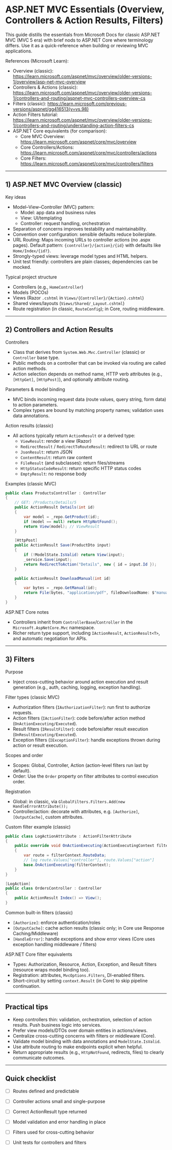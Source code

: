 # ASP.NET MVC Essentials (Overview, Controllers & Action Results, Filters)

This guide distills the essentials from Microsoft Docs for classic ASP.NET MVC (MVC 5 era) with brief nods to ASP.NET Core where terminology differs. Use it as a quick-reference when building or reviewing MVC applications.

References (Microsoft Learn):
- Overview (classic): https://learn.microsoft.com/aspnet/mvc/overview/older-versions-1/overview/asp-net-mvc-overview
- Controllers & Actions (classic): https://learn.microsoft.com/aspnet/mvc/overview/older-versions-1/controllers-and-routing/aspnet-mvc-controllers-overview-cs
- Filters (classic): https://learn.microsoft.com/previous-versions/aspnet/gg416513(v=vs.98)
- Action Filters tutorial: https://learn.microsoft.com/aspnet/mvc/overview/older-versions-1/controllers-and-routing/understanding-action-filters-cs
- ASP.NET Core equivalents (for comparison):
  - Core MVC Overview: https://learn.microsoft.com/aspnet/core/mvc/overview
  - Core Controllers/Actions: https://learn.microsoft.com/aspnet/core/mvc/controllers/actions
  - Core Filters: https://learn.microsoft.com/aspnet/core/mvc/controllers/filters

---

## 1) ASP.NET MVC Overview (classic)

Key ideas
- Model–View–Controller (MVC) pattern:
  - Model: app data and business rules
  - View: UI/templating
  - Controller: request handling, orchestration
- Separation of concerns improves testability and maintainability.
- Convention over configuration: sensible defaults reduce boilerplate.
- URL Routing: Maps incoming URLs to controller actions (no .aspx pages). Default pattern: `{controller}/{action}/{id}` with defaults like `Home/Index/{id?}`.
- Strongly-typed views: leverage model types and HTML helpers.
- Unit test friendly: controllers are plain classes; dependencies can be mocked.

Typical project structure
- Controllers (e.g., `HomeController`)
- Models (POCOs)
- Views (Razor `.cshtml` in `Views/{Controller}/{Action}.cshtml`)
- Shared views/layouts (`Views/Shared/_Layout.cshtml`)
- Route registration (in classic, `RouteConfig`); in Core, routing middleware.

---

## 2) Controllers and Action Results

Controllers
- Class that derives from `System.Web.Mvc.Controller` (classic) or `Controller` base type.
- Public methods on a controller that can be invoked via routing are called action methods.
- Action selection depends on method name, HTTP verb attributes (e.g., `[HttpGet]`, `[HttpPost]`), and optionally attribute routing.

Parameters & model binding
- MVC binds incoming request data (route values, query string, form data) to action parameters.
- Complex types are bound by matching property names; validation uses data annotations.

Action results (classic)
- All actions typically return `ActionResult` or a derived type:
  - `ViewResult`: render a view (Razor)
  - `RedirectResult` / `RedirectToRouteResult`: redirect to URL or route
  - `JsonResult`: return JSON
  - `ContentResult`: return raw content
  - `FileResult` (and subclasses): return files/streams
  - `HttpStatusCodeResult`: return specific HTTP status codes
  - `EmptyResult`: no response body

Examples (classic MVC)
```csharp
public class ProductsController : Controller
{
    // GET: /Products/Details/5
    public ActionResult Details(int id)
    {
        var model = _repo.GetProduct(id);
        if (model == null) return HttpNotFound();
        return View(model); // ViewResult
    }

    [HttpPost]
    public ActionResult Save(ProductDto input)
    {
        if (!ModelState.IsValid) return View(input);
        _service.Save(input);
        return RedirectToAction("Details", new { id = input.Id });
    }

    public ActionResult DownloadManual(int id)
    {
        var bytes = _repo.GetManual(id);
        return File(bytes, "application/pdf", fileDownloadName: $"manual-{id}.pdf");
    }
}
```

ASP.NET Core notes
- Controllers inherit from `ControllerBase`/`Controller` in the `Microsoft.AspNetCore.Mvc` namespace.
- Richer return type support, including `IActionResult`, `ActionResult<T>`, and automatic negotiation for APIs.

---

## 3) Filters

Purpose
- Inject cross-cutting behavior around action execution and result generation (e.g., auth, caching, logging, exception handling).

Filter types (classic MVC)
- Authorization filters (`IAuthorizationFilter`): run first to authorize requests.
- Action filters (`IActionFilter`): code before/after action method (`OnActionExecuting/Executed`).
- Result filters (`IResultFilter`): code before/after result execution (`OnResultExecuting/Executed`).
- Exception filters (`IExceptionFilter`): handle exceptions thrown during action or result execution.

Scopes and order
- Scopes: Global, Controller, Action (action-level filters run last by default).
- Order: Use the `Order` property on filter attributes to control execution order.

Registration
- Global: in classic, via `GlobalFilters.Filters.Add(new HandleErrorAttribute());`
- Controller/action: decorate with attributes, e.g. `[Authorize]`, `[OutputCache]`, custom attributes.

Custom filter example (classic)
```csharp
public class LogActionAttribute : ActionFilterAttribute
{
    public override void OnActionExecuting(ActionExecutingContext filterContext)
    {
        var route = filterContext.RouteData;
        // log route.Values["controller"], route.Values["action"]
        base.OnActionExecuting(filterContext);
    }
}

[LogAction]
public class OrdersController : Controller
{
    public ActionResult Index() => View();
}
```

Common built-in filters (classic)
- `[Authorize]`: enforce authentication/roles
- `[OutputCache]`: cache action results (classic only; in Core use Response Caching/Middleware)
- `[HandleError]`: handle exceptions and show error views (Core uses exception handling middleware / filters)

ASP.NET Core filter equivalents
- Types: Authorization, Resource, Action, Exception, and Result filters (resource wraps model binding too).
- Registration: attributes, `MvcOptions.Filters`, DI-enabled filters.
- Short-circuit by setting `context.Result` (in Core) to skip pipeline continuation.

---

## Practical tips
- Keep controllers thin: validation, orchestration, selection of action results. Push business logic into services.
- Prefer view models/DTOs over domain entities in actions/views.
- Centralize cross-cutting concerns with filters or middleware (Core).
- Validate model binding with data annotations and `ModelState.IsValid`.
- Use attribute routing to make endpoints explicit when helpful.
- Return appropriate results (e.g., `HttpNotFound`, redirects, files) to clearly communicate outcomes.

---

## Quick checklist
- [ ] Routes defined and predictable
- [ ] Controller actions small and single-purpose
- [ ] Correct ActionResult type returned
- [ ] Model validation and error handling in place
- [ ] Filters used for cross-cutting behavior
- [ ] Unit tests for controllers and filters

